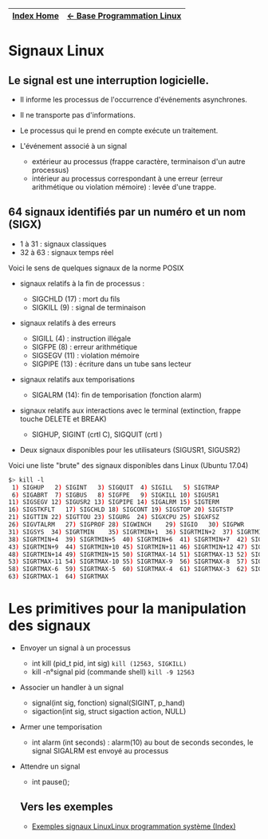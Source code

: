 [Index Home](/) | [<- Base Programmation Linux](..) 
-----------------|-------------------------------

# Signaux Linux

## Le signal est une interruption logicielle.
* Il informe les processus de l'occurrence d'événements asynchrones.
* Il ne transporte pas d'informations.
* Le processus qui le prend en compte exécute un traitement.

* L'événement associé à un signal
  * extérieur au processus (frappe caractère, terminaison d'un autre processus)
  * intérieur au processus correspondant à une erreur (erreur arithmétique ou violation mémoire) : levée d'une trappe.



## 64 signaux identifiés par un numéro et un nom (SIGX)
* 1 à 31 : signaux classiques
* 32 à 63 : signaux temps réel



Voici le sens de quelques signaux de la norme POSIX

* signaux relatifs à la fin de processus :
  * SIGCHLD (17) : mort du fils
  * SIGKILL (9) : signal de terminaison

* signaux relatifs à des erreurs
  * SIGILL (4) : instruction illégale
  * SIGFPE (8) : erreur arithmétique
  * SIGSEGV (11) : violation mémoire
  * SIGPIPE (13) : écriture dans un tube sans lecteur

* signaux relatifs aux temporisations
  * SIGALRM (14): fin de temporisation (fonction alarm)

* signaux relatifs aux interactions avec le terminal (extinction, frappe touche DELETE et BREAK)
  * SIGHUP, SIGINT (crtl C), SIGQUIT (crtl \)

* Deux signaux disponibles pour les utilisateurs (SIGUSR1, SIGUSR2)

Voici une liste "brute" des signaux disponibles dans Linux (Ubuntu 17.04)

```Bash
$> kill -l
 1) SIGHUP	 2) SIGINT	 3) SIGQUIT	 4) SIGILL	 5) SIGTRAP
 6) SIGABRT	 7) SIGBUS	 8) SIGFPE	 9) SIGKILL	10) SIGUSR1
11) SIGSEGV	12) SIGUSR2	13) SIGPIPE	14) SIGALRM	15) SIGTERM
16) SIGSTKFLT	17) SIGCHLD	18) SIGCONT	19) SIGSTOP	20) SIGTSTP
21) SIGTTIN	22) SIGTTOU	23) SIGURG	24) SIGXCPU	25) SIGXFSZ
26) SIGVTALRM	27) SIGPROF	28) SIGWINCH	29) SIGIO	30) SIGPWR
31) SIGSYS	34) SIGRTMIN	35) SIGRTMIN+1	36) SIGRTMIN+2	37) SIGRTMIN+3
38) SIGRTMIN+4	39) SIGRTMIN+5	40) SIGRTMIN+6	41) SIGRTMIN+7	42) SIGRTMIN+8
43) SIGRTMIN+9	44) SIGRTMIN+10	45) SIGRTMIN+11	46) SIGRTMIN+12	47) SIGRTMIN+13
48) SIGRTMIN+14	49) SIGRTMIN+15	50) SIGRTMAX-14	51) SIGRTMAX-13	52) SIGRTMAX-12
53) SIGRTMAX-11	54) SIGRTMAX-10	55) SIGRTMAX-9	56) SIGRTMAX-8	57) SIGRTMAX-7
58) SIGRTMAX-6	59) SIGRTMAX-5	60) SIGRTMAX-4	61) SIGRTMAX-3	62) SIGRTMAX-2
63) SIGRTMAX-1	64) SIGRTMAX	
```
# Les primitives pour la manipulation des signaux

* Envoyer un signal à un processus
  * int kill (pid_t pid, int sig) `kill (12563, SIGKILL)`
  * kill -n°signal pid  (commande shell)       `kill -9 12563`


* Associer un handler à un signal
  * signal(int sig, fonction) signal(SIGINT, p_hand)
  * sigaction(int sig, struct sigaction action, NULL)
* Armer une temporisation
  * int alarm (int seconds) : alarm(10) au bout de seconds secondes, le signal SIGALRM est envoyé au processus
* Attendre un signal
  * int pause();

  ## Vers les exemples 

  * [Exemples signaux Linux](Exemples)[Linux programmation système (Index)](http://lps.cofares.net/)
